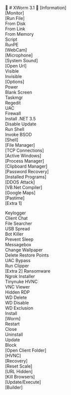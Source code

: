 🐁 # XWorm 3.1 🐀
 [Information]  
 [Monitor]  
 [Run File]  
 From Disk  
 From Link  
  From Memory  
 Script  
 RunPE  
 [WebCam]  
 [Microphone]  
 [System Sound]  
 [Open Url]  
 Visible  
 Invisible  
 [Options]  
 Power  
 Blank Screen  
 Taskmgr  
 Regedit  
 UAC  
 Firewall  
 Install .NET 3.5  
 Disable Update  
 Run Shell  
 Invoke BSOD  
 [Shell]  
 [File Manager]  
 [TCP Connections]  
 [Active Windows]  
 [Process Manager]  
 [Clipboard Manager]  
 [Password Recovery]  
 [Installed Programs]  
 [DDOS Attack]  
 [VB.Net Compiler]  
 [Google Maps]  
 [Pastime]  
 [Extra 1]
 
 Keylogger  
 Client Chat  
 File Searcher  
 USB Spread  
 Bot Killer  
 Prevent Sleep  
 Messagebox  
 Change Wallpaper  
 Delete Restore Points  
 UAC Bypass  
 Run Clipper  
 [Extra 2] 
 Ransomware  
 Ngrok Installer  
 Tinynuke HVNC  
 VNC Viewer  
 Hidden RDP  
 WD Delete  
 WD Disable  
 WD Exclusion  
 Install  
 [Worm]  
 Restart  
 Close  
 Uninstall  
 Update  
 Block  
 [Open Client Folder]  
 [HVNC]  
 [Recovery]  
[Reset Scale]  
 [URL Hidden]  
 [Kill Browsers]  
[Update/Execute]  
[Builder]  

